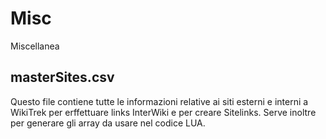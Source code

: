 # Misc
Miscellanea

## masterSites.csv
Questo file contiene tutte le informazioni relative ai siti esterni e interni a WikiTrek per erffettuare links InterWiki e per creare Sitelinks. Serve inoltre per generare gli array da usare nel codice LUA.
